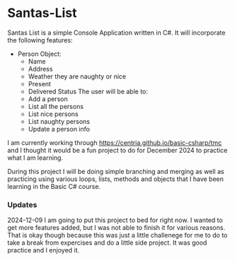 # Santas-List
Santas List is a simple Console Application written in C#. 
It will incorporate the following features:
- Person Object:
  - Name
  - Address
  - Weather they are naughty or nice
  - Present
  - Delivered Status
The user will be able to:
  - Add a person
  - List all the persons
  - List nice persons
  - List naughty persons
  - Update a person info

I am currently working through https://centria.github.io/basic-csharp/tmc and I thought it would be a fun project to do for December 2024 to practice what I am learning.

During this project I will be doing simple branching and merging as well as practicing using various loops, lists, methods and objects that I have been learning in the Basic C# course.

### Updates

2024-12-09 I am going to put this project to bed for right now. I wanted to get more features added, but I was not able to finish it for various reasons. That is okay though because this was just a little challenege for me to do to take a break from expercises and do a little side project. It was good practice and I enjoyed it.
